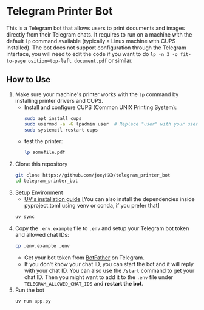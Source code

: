 # Telegram Printer Bot
This is a Telegram bot that allows users to print documents and images directly from their Telegram chats. It requires to run on a machine with the default `lp` command available (typically a Linux machine with CUPS installed). The bot does not support configuration through the Telegram interface, you will need to edit the code if you want to do `lp -n 3 -o fit-to-page osition=top-left document.pdf` or similar.

## How to Use
1. Make sure your machine's printer works with the `lp` command by installing printer drivers and CUPS.
    - Install and configure CUPS (Common UNIX Printing System):
        ```bash
        sudo apt install cups
        sudo usermod -a -G lpadmin user  # Replace "user" with your username
        sudo systemctl restart cups
        ```
    - test the printer:
        ```bash
        lp somefile.pdf
        ```
2. Clone this repository
    ```bash
    git clone https://github.com/joeyHXD/telegram_printer_bot
    cd telegram_printer_bot
    ```
3. Setup Environment
   - [UV's installation guide](https://docs.astral.sh/uv/getting-started/installation/) [You can also install the dependencies inside pyproject.toml using venv or conda, if you prefer that]
    ```bash
    uv sync
    ```
4. Copy the `.env.example` file to `.env` and setup your Telegram bot token and allowed chat IDs:
    ```bash
    cp .env.example .env
    ```
    - Get your bot token from [BotFather](https://t.me/botfather) on Telegram.
    - If you don't know your chat ID, you can start the bot and it will reply with your chat ID. You can also use the `/start` command to get your chat ID. Then you might want to add it to the `.env` file under `TELEGRAM_ALLOWED_CHAT_IDS` and **restart the bot**.
5. Run the bot
    ```bash
    uv run app.py
    ```